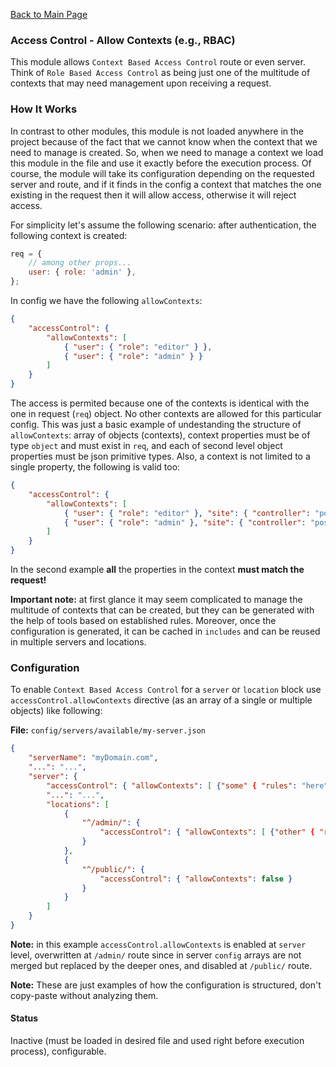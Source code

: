 [Back to Main Page](https://github.com/SorinGFS/express-access-proxy#configuration)

### Access Control - Allow Contexts (e.g., RBAC)

This module allows `Context Based Access Control` route or even server. Think of `Role Based Access Control` as being just one of the multitude of contexts that may need management upon receiving a request.

### How It Works

In contrast to other modules, this module is not loaded anywhere in the project because of the fact that we cannot know when the context that we need to manage is created. So, when we need to manage a context we load this module in the file and use it exactly before the execution process. Of course, the module will take its configuration depending on the requested server and route, and if it finds in the config a context that matches the one existing in the request then it will allow access, otherwise it will reject access.

For simplicity let's assume the following scenario: after authentication, the following context is created:

```js
req = {
    // among other props...
    user: { role: 'admin' },
};
```

In config we have the following `allowContexts`:

```json
{
    "accessControl": {
        "allowContexts": [
            { "user": { "role": "editor" } }, 
            { "user": { "role": "admin" } }
        ]
    }
}
```

The access is permited because one of the contexts is identical with the one in request (`req`) object. No other contexts are allowed for this particular config. This was just a basic example of undestanding the structure of `allowContexts`: array of objects (contexts), context properties must be of type `object` and must exist in `req`, and each of second level object properties must be json primitive types. Also, a context is not limited to a single property, the following is valid too:

```json
{
    "accessControl": {
        "allowContexts": [
            { "user": { "role": "editor" }, "site": { "controller": "posts" } }, 
            { "user": { "role": "admin" }, "site": { "controller": "posts" } }
        ]
    }
}
```

In the second example **all** the properties in the context **must match the request!**

**Important note:** at first glance it may seem complicated to manage the multitude of contexts that can be created, but they can be generated with the help of tools based on established rules. Moreover, once the configuration is generated, it can be cached in `includes` and can be reused in multiple servers and locations.

### Configuration

To enable `Context Based Access Control` for a `server` or `location` block use `accessControl.allowContexts` directive (as an array of a single or multiple objects) like following:

**File:** `config/servers/available/my-server.json`

```json
{
    "serverName": "myDomain.com",
    "...": "...",
    "server": {
        "accessControl": { "allowContexts": [ {"some" { "rules": "here"}} ] },
        "...": "...",
        "locations": [
            {
                "^/admin/": {
                    "accessControl": { "allowContexts": [ {"other" { "rules": "here"}} ] }
                }
            },
            {
                "^/public/": {
                    "accessControl": { "allowContexts": false }
                }
            }
        ]
    }
}
```

**Note:** in this example `accessControl.allowContexts` is enabled at `server` level, overwritten at `/admin/` route since in server `config` arrays are not merged but replaced by the deeper ones, and disabled at `/public/` route.

**Note:** These are just examples of how the configuration is structured, don't copy-paste without analyzing them.

#### Status

Inactive (must be loaded in desired file and used right before execution process), configurable.

